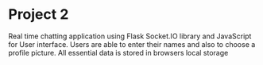 # Project 2

Real time chatting application using Flask Socket.IO library and JavaScript for User interface.
 Users are able to enter their names and also to choose a profile picture. All  essential data is stored in browsers local storage
